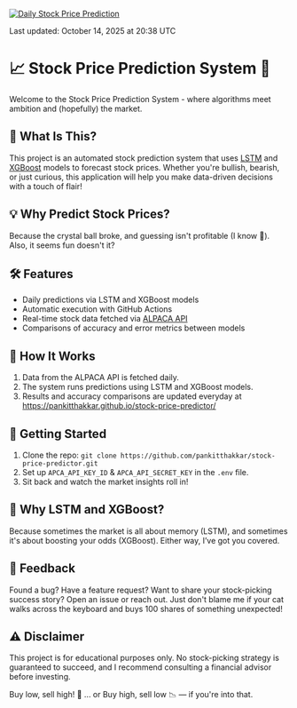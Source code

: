 [![Daily Stock Price Prediction](https://github.com/pankitthakkar/stock-price-predictor/actions/workflows/main.yml/badge.svg)](https://github.com/pankitthakkar/stock-price-predictor/actions/workflows/main.yml)

Last updated: <!-- LATEST_RUN_DATE -->October 14, 2025 at 20:38 UTC

# 📈 Stock Price Prediction System 🚀
Welcome to the Stock Price Prediction System - where algorithms meet ambition and (hopefully) the market.

## 🧐 What Is This?
This project is an automated stock prediction system that uses [LSTM](https://docs.pytorch.org/docs/stable/generated/torch.nn.LSTM.html) and [XGBoost](https://xgboost.readthedocs.io/en/release_3.0.0/) models to forecast stock prices. Whether you're bullish, bearish, or just curious, this application will help you make data-driven decisions with a touch of flair!

## 💡 Why Predict Stock Prices?
Because the crystal ball broke, and guessing isn't profitable (I know 🥲). Also, it seems fun doesn't it?

## 🛠️ Features
- Daily predictions via LSTM and XGBoost models
- Automatic execution with GitHub Actions
- Real-time stock data fetched via [ALPACA API](https://docs.alpaca.markets/docs/getting-started-with-alpaca-market-data)
- Comparisons of accuracy and error metrics between models

## 📅 How It Works
1. Data from the ALPACA API is fetched daily.
2. The system runs predictions using LSTM and XGBoost models.
3. Results and accuracy comparisons are updated everyday at https://pankitthakkar.github.io/stock-price-predictor/

## 🚀 Getting Started
1. Clone the repo: `git clone https://github.com/pankitthakkar/stock-price-predictor.git`
2. Set up `APCA_API_KEY_ID` & `APCA_API_SECRET_KEY` in the `.env` file.
3. Sit back and watch the market insights roll in!

## 🤔 Why LSTM and XGBoost?
Because sometimes the market is all about memory (LSTM), and sometimes it's about boosting your odds (XGBoost). Either way, I’ve got you covered.

## 💬 Feedback
Found a bug? Have a feature request? Want to share your stock-picking success story? Open an issue or reach out. Just don't blame me if your cat walks across the keyboard and buys 100 shares of something unexpected!

## ⚠️ Disclaimer
This project is for educational purposes only. No stock-picking strategy is guaranteed to succeed, and I recommend consulting a financial advisor before investing.

Buy low, sell high! 🚀
... or Buy high, sell low 📉 — if you're into that.